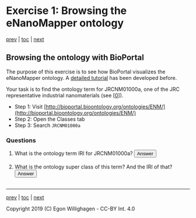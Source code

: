 # Exercise 1: Browsing the eNanoMapper ontology

[prev](intro.md) | [toc](./README.md) | [next](browsing2.md)

<script>
  function toggleAnswer(id) {
  var answer = document.getElementById(id);
  if (answer.style.visibility === "hidden" ||
      answer.style.visibility === "none") {
    answer.style.visibility = "visible";
  } else {
    answer.style.visibility = "hidden";
  }
}
</script>

## Browsing the ontology with BioPortal

The purpose of this exercise is to see how BioPortal visualizes the eNanoMapper ontology.
A [detailed tutorial](https://enanomapper.github.io/tutorials/BrowseOntology/Tutorial%20browsing%20eNM%20ontology.html)
has been developed before.

Your task is to find the ontology term for JRCNM01000a, one of the
JRC representative industrial nanomaterials (see [[0](https://doi.org/10.1016/J.YRTPH.2016.08.008)]).

* Step 1: Visit [http://bioportal.bioontology.org/ontologies/ENM/](http://bioportal.bioontology.org/ontologies/ENM/)
* Step 2: Open the Classes tab
* Step 3: Search `JRCNM01000a`

### Questions

1. What is the ontology term IRI for JRCNM01000a? <button onclick="toggleAnswer('q1')">Answer</button><span id="q1" style="visibility: hidden">http://purl.enanomapper.org/onto/ENM_9000074</span>
2. What is the ontology super class of this term? And the IRI of that?<button onclick="toggleAnswer('q2')">Answer</button><span id="q2" style="visibility: hidden">titanium oxide nanoparticle, http://purl.bioontology.org/ontology/npo#NPO_1486</span>

---

[prev](intro.md) | [toc](./README.md) | [next](browsing2.md)

Copyright 2019 (C) Egon Willighagen - CC-BY Int. 4.0
